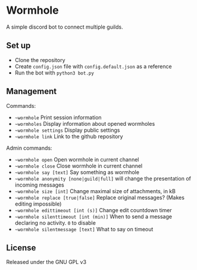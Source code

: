 # Wormhole
A simple discord bot to connect multiple guilds.

## Set up
- Clone the repository
- Create `config.json` file with `config.default.json` as a reference
- Run the bot with `python3 bot.py`

## Management
Commands:
- `~wormhole` Print session information
- `~wormholes` Display information about opened wormholes
- `~wormhole settings` Display public settings
- `~wormhole link` Link to the github repository

Admin commands:
- `~wormhole open` Open wormhole in current channel
- `~wormhole close` Close wormhole in current channel
- `~wormhole say [text]` Say something as wormhole
- `~wormhole anonymity [none|guild|full]` will change the presentation of incoming messages
- `~wormhole size [int]` Change maximal size of attachments, in kB
- `~wormhole replace [true|false]` Replace original messages? (Makes editing impossible)
- `~wormhole edittimeout [int (s)]` Change edit countdown timer
- `~wormhole silenttimeout [int (min)]` When to send a message declaring no activity. `0` to disable
- `~wormhole silentmessage [text]` What to say on timeout

## License
Released under the GNU GPL v3

